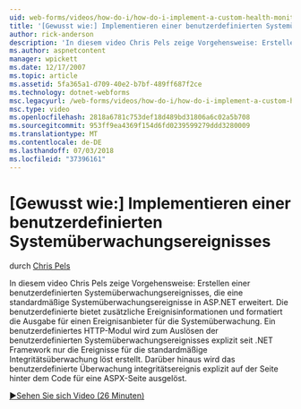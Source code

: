```yaml
---
uid: web-forms/videos/how-do-i/how-do-i-implement-a-custom-health-monitoring-event
title: '[Gewusst wie:] Implementieren einer benutzerdefinierten Systemüberwachungsereignisses | Microsoft-Dokumentation'
author: rick-anderson
description: 'In diesem video Chris Pels zeige Vorgehensweise: Erstellen einer benutzerdefinierten Systemüberwachungsereignisses, die eine standardmäßige Systemüberwachungsereignisse in ASP.NET erweitert. Die benutzerdefinierte Pro...'
ms.author: aspnetcontent
manager: wpickett
ms.date: 12/17/2007
ms.topic: article
ms.assetid: 5fa365a1-d709-40e2-b7bf-489ff687f2ce
ms.technology: dotnet-webforms
msc.legacyurl: /web-forms/videos/how-do-i/how-do-i-implement-a-custom-health-monitoring-event
msc.type: video
ms.openlocfilehash: 2818a6781c753def18d489bd31806a6c02a5b708
ms.sourcegitcommit: 953ff9ea4369f154d6fd0239599279ddd3280009
ms.translationtype: MT
ms.contentlocale: de-DE
ms.lasthandoff: 07/03/2018
ms.locfileid: "37396161"
---
```

<a name="how-do-i-implement-a-custom-health-monitoring-event"></a>[Gewusst wie:] Implementieren einer benutzerdefinierten Systemüberwachungsereignisses
====================
durch [Chris Pels](https://twitter.com/chrispels)

In diesem video Chris Pels zeige Vorgehensweise: Erstellen einer benutzerdefinierten Systemüberwachungsereignisses, die eine standardmäßige Systemüberwachungsereignisse in ASP.NET erweitert. Die benutzerdefinierte bietet zusätzliche Ereignisinformationen und formatiert die Ausgabe für einen Ereignisanbieter für die Systemüberwachung. Ein benutzerdefiniertes HTTP-Modul wird zum Auslösen der benutzerdefinierten Systemüberwachungsereignisses explizit seit .NET Framework nur die Ereignisse für die standardmäßige Integritätsüberwachung löst erstellt. Darüber hinaus wird das benutzerdefinierte Überwachung integritätsereignis explizit auf der Seite hinter dem Code für eine ASPX-Seite ausgelöst.

[&#9654;Sehen Sie sich Video (26 Minuten)](https://channel9.msdn.com/Blogs/ASP-NET-Site-Videos/how-do-i-implement-a-custom-health-monitoring-event)
